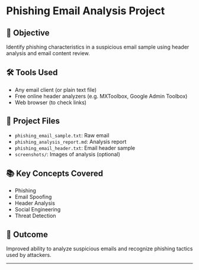 # Phishing Email Analysis Project


## 🎯 Objective
Identify phishing characteristics in a suspicious email sample using header analysis and email content review.


## 🛠 Tools Used
- Any email client (or plain text file)
- Free online header analyzers (e.g. MXToolbox, Google Admin Toolbox)
- Web browser (to check links)

  
## 📂 Project Files
- `phishing_email_sample.txt`: Raw email
- `phishing_analysis_report.md`: Analysis report
- `phishing_email_header.txt`: Email header sample
- `screenshots/`: Images of analysis (optional)


## 📚 Key Concepts Covered
- Phishing
- Email Spoofing
- Header Analysis
- Social Engineering
- Threat Detection


## 📌 Outcome
Improved ability to analyze suspicious emails and recognize phishing tactics used by attackers.

-----
